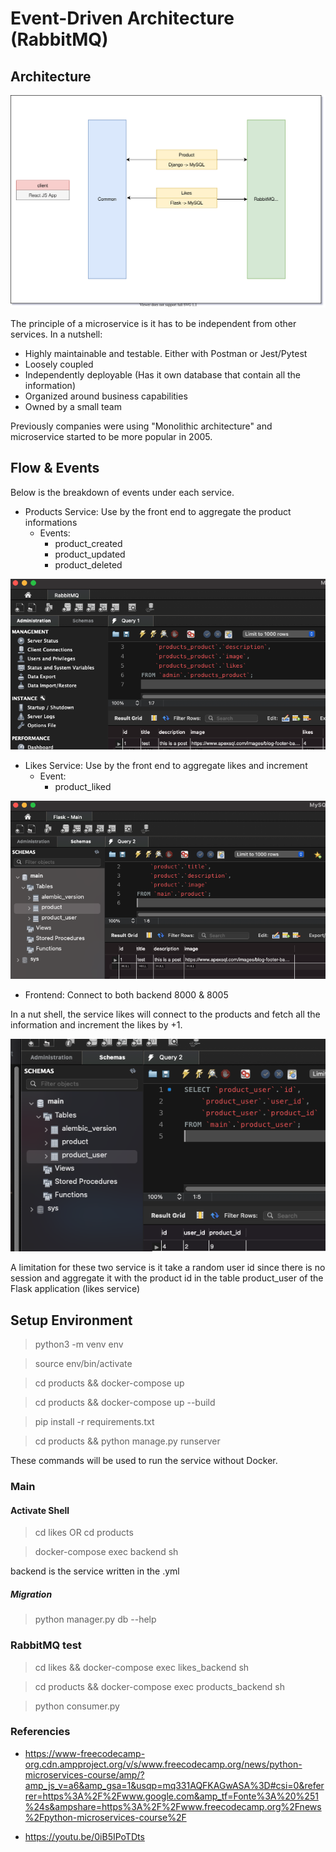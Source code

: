 # Event-Driven Architecture (RabbitMQ)

## Architecture

![Diagram](Diagram.drawio.svg)

The principle of a microservice is it has to be independent from other services. In a nutshell:

- Highly maintainable and testable. Either with Postman or Jest/Pytest
- Loosely coupled
- Independently deployable (Has it own database that contain all the information) 
- Organized around business capabilities
- Owned by a small team

Previously companies were using "Monolithic architecture" and microservice started to be more popular in 2005.

## Flow & Events

Below is the breakdown of events under each service.

- Products Service: Use by the front end to aggregate the product informations
    - Events:
        - product_created
        - product_updated
        - product_deleted

![preview](admin_service.png)

- Likes Service: Use by the front end to aggregate likes and increment
    - Event:
        - product_liked

![preview](main_service.png)

- Frontend: Connect to both backend 8000 & 8005


In a nut shell, the service likes will connect to the products and fetch all the information and increment the likes by +1.

![preview](main_service_match.png)

A limitation for these two service is it take a random user id since there is no session and aggregate it with the product id in the table product_user of the Flask application (likes service)


## Setup Environment

> python3 -m venv env

> source env/bin/activate

> cd products && docker-compose up 

> cd products && docker-compose up --build

> pip install -r requirements.txt

> cd products && python manage.py runserver

These commands will be used to run the service without Docker.

### Main

#### Activate Shell

> cd likes OR cd products

> docker-compose exec backend sh

backend is the service written in the .yml

##### Migration

> python manager.py db --help


### RabbitMQ test

> cd likes && docker-compose exec likes_backend sh

> cd products && docker-compose exec products_backend sh

> python consumer.py

### Referencies
- https://www-freecodecamp-org.cdn.ampproject.org/v/s/www.freecodecamp.org/news/python-microservices-course/amp/?amp_js_v=a6&amp_gsa=1&usqp=mq331AQFKAGwASA%3D#csi=0&referrer=https%3A%2F%2Fwww.google.com&amp_tf=Fonte%3A%20%251%24s&ampshare=https%3A%2F%2Fwww.freecodecamp.org%2Fnews%2Fpython-microservices-course%2F

- https://youtu.be/0iB5IPoTDts
